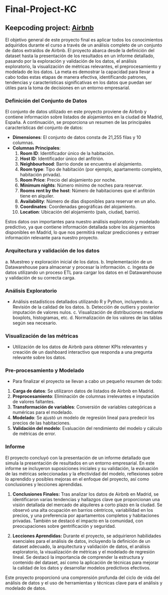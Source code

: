 # Final-Project-KC

## Keepcoding project: [Airbnb](https://public.opendatasoft.com/explore/dataset/air-bnb-listings/export/?disjunctive.neighbourhood&disjunctive.column_10&disjunctive.city&q=Madrid&sort=minimum_nights&location=7,40.5931,-4.422&basemap=jawg.light)

El objetivo general de este proyecto final es aplicar todos los conocimientos adquiridos durante el curso a través de un análisis completo de un conjunto de datos extraídos de Airbnb. El proyecto abarca desde la definición del dataset hasta la presentación de los resultados en un informe detallado, pasando por la exploración y validación de los datos, el análisis exploratorio, la visualización de métricas relevantes, el preprocesamiento y modelado de los datos. La meta es demostrar la capacidad para llevar a cabo todas estas etapas de manera efectiva, identificando patrones, tendencias y características significativas en los datos que puedan ser útiles para la toma de decisiones en un entorno empresarial.

### Definición del Conjunto de Datos

El conjunto de datos utilizado en este proyecto proviene de Airbnb y contiene información sobre listados de alojamientos en la ciudad de Madrid, España. A continuación, se proporciona un resumen de las principales características del conjunto de datos:

- **Dimensiones**: El conjunto de datos consta de 21,255 filas y 10 columnas.
- **Columnas Principales**:
  1. **Room ID**: Identificador único de la habitación.
  2. **Host ID**: Identificador único del anfitrión.
  3. **Neighbourhood**: Barrio donde se encuentra el alojamiento.
  4. **Room type**: Tipo de habitación (por ejemplo, apartamento completo, habitación privada).
  5. **Room Price**: Precio del alojamiento por noche.
  6. **Minimum nights**: Número mínimo de noches para reservar.
  7. **Rooms rent by the host**: Número de habitaciones que el anfitrión tiene en alquiler.
  8. **Availability**: Número de días disponibles para reservar en un año.
  9. **Coordinates**: Coordenadas geográficas del alojamiento.
  10. **Location**: Ubicación del alojamiento (país, ciudad, barrio).

Estos datos osn importantes para nuestro análisis exploratorio y modelado predictivo, ya que contiene información detallada sobre los alojamientos disponibles en Madrid, lo que nos permitirá realizar predicciones y extraer información relevante para nuestro proyecto.

### Arquitectura y validación de los datos
   a. Muestreo y exploración inicial de los datos.
   b. Implementación de un Datawarehouse para almacenar y procesar la información.
   c. Ingesta de datos utilizando un proceso ETL para cargar los datos en el Datawarehouse y validación de su correcta carga.

### Análisis Exploratorio
- Análisis estadísticos detallados utilizando R y Python, incluyendo:
   a. Revisión de la calidad de los datos.
   b. Detección de outliers y posterior imputación de valores nulos.
   c. Visualización de distribuciones mediante boxplots, histogramas, etc.
   d. Normalización de los valores de las tablas según sea necesario.

### Visualización de las métricas
- Utilización de los datos de Airbnb para obtener KPIs relevantes y creación de un dashboard interactivo que responda a una pregunta relevante sobre los datos.

### Pre-procesamiento y Modelado
- Para finalizar el proyecto se llevan a cabo un pequeño resumen de todo:
1. **Carga de datos**: Se utilizaron datos de listados de Airbnb en Madrid.
2. **Preprocesamiento**: Eliminación de columnas irrelevantes e imputación de valores faltantes.
3. **Transformación de variables**: Conversión de variables categóricas a numéricas para el modelado.
4. **Modelado**: Se ajustó un modelo de regresión lineal para predecir los precios de las habitaciones.
5. **Validación del modelo**: Evaluación del rendimiento del modelo y cálculo de métricas de error.

### Informe
El proyecto concluyó con la presentación de un informe detallado que simula la presentación de resultados en un entorno empresarial. En este informe se incluyeron suposiciones iniciales y su validación, la evaluación de las métricas seleccionadas y la efectividad del modelo, reflexiones sobre lo aprendido y posibles mejoras en el enfoque del proyecto, así como conclusiones y lecciones aprendidas.

1. **Conclusiones Finales:** Tras analizar los datos de Airbnb en Madrid, se identificaron varias tendencias y hallazgos clave que proporcionan una visión detallada del mercado de alquileres a corto plazo en la ciudad. Se observó una alta ocupación en barrios céntricos, variabilidad en los precios, y una preferencia por apartamentos completos y habitaciones privadas. También se destacó el impacto en la comunidad, con preocupaciones sobre gentrificación y seguridad.

2. **Lecciones Aprendidas:** Durante el proyecto, se adquirieron habilidades esenciales para el análisis de datos, incluyendo la definición de un dataset adecuado, la arquitectura y validación de datos, el análisis exploratorio, la visualización de métricas y el modelado de regresión lineal. Se destacó la importancia de comprender la estructura y contenido del dataset, así como la aplicación de técnicas para mejorar la calidad de los datos y desarrollar modelos predictivos efectivos.

Este proyecto proporcionó una comprensión profunda del ciclo de vida del análisis de datos y el uso de herramientas y técnicas clave para el análisis y modelado de datos.


